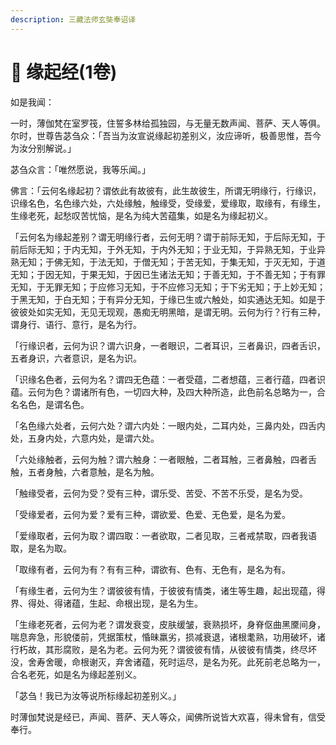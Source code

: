 ```yaml
---
description: 三藏法师玄奘奉诏译
---
```


# 🦞 缘起经(1卷)

如是我闻：

一时，薄伽梵在室罗筏，住誓多林给孤独园，与无量无数声闻、菩萨、天人等俱。尔时，世尊告苾刍众：「吾当为汝宣说缘起初差别义，汝应谛听，极善思惟，吾今为汝分别解说。」

苾刍众言：「唯然愿说，我等乐闻。」

佛言：「云何名缘起初？谓依此有故彼有，此生故彼生，所谓无明缘行，行缘识，识缘名色，名色缘六处，六处缘触，触缘受，受缘爱，爱缘取，取缘有，有缘生，生缘老死，起愁叹苦忧恼，是名为纯大苦蕴集，如是名为缘起初义。

「云何名为缘起差别？谓无明缘行者，云何无明？谓于前际无知，于后际无知，于前后际无知；于内无知，于外无知，于内外无知；于业无知，于异熟无知，于业异熟无知；于佛无知，于法无知，于僧无知；于苦无知，于集无知，于灭无知，于道无知；于因无知，于果无知，于因已生诸法无知；于善无知，于不善无知；于有罪无知，于无罪无知；于应修习无知，于不应修习无知；于下劣无知；于上妙无知；于黑无知，于白无知；于有异分无知，于缘已生或六触处，如实通达无知。如是于彼彼处如实无知，无见无现观，愚痴无明黑暗，是谓无明。云何为行？行有三种，谓身行、语行、意行，是名为行。

「行缘识者，云何为识？谓六识身，一者眼识，二者耳识，三者鼻识，四者舌识，五者身识，六者意识，是名为识。

「识缘名色者，云何为名？谓四无色蕴：一者受蕴，二者想蕴，三者行蕴，四者识蕴。云何为色？谓诸所有色，一切四大种，及四大种所造，此色前名总略为一，合名名色，是谓名色。

「名色缘六处者，云何六处？谓六内处：一眼内处，二耳内处，三鼻内处，四舌内处，五身内处，六意内处，是谓六处。

「六处缘触者，云何为触？谓六触身：一者眼触，二者耳触，三者鼻触，四者舌触，五者身触，六者意触，是名为触。

「触缘受者，云何为受？受有三种，谓乐受、苦受、不苦不乐受，是名为受。

「受缘爱者，云何为爱？爱有三种，谓欲爱、色爱、无色爱，是名为爱。

「爱缘取者，云何为取？谓四取：一者欲取，二者见取，三者戒禁取，四者我语取，是名为取。

「取缘有者，云何为有？有有三种，谓欲有、色有、无色有，是名为有。

「有缘生者，云何为生？谓彼彼有情，于彼彼有情类，诸生等生趣，起出现蕴，得界、得处、得诸蕴，生起、命根出现，是名为生。

「生缘老死者，云何为老？谓发衰变，皮肤缓皱，衰熟损坏，身脊伛曲黑黡间身，喘息奔急，形貌偻前，凭据策杖，惛昧羸劣，损减衰退，诸根耄熟，功用破坏，诸行朽故，其形腐败，是名为老。云何为死？谓彼彼有情，从彼彼有情类，终尽坏没，舍寿舍暖，命根谢灭，弃舍诸蕴，死时运尽，是名为死。此死前老总略为一，合名老死，如是名为缘起差别义。

「苾刍！我已为汝等说所标缘起初差别义。」

时薄伽梵说是经已，声闻、菩萨、天人等众，闻佛所说皆大欢喜，得未曾有，信受奉行。
